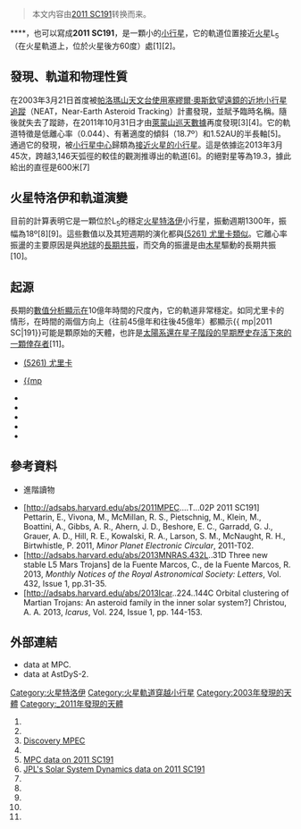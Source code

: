 > 本文内容由[2011 SC191](https://zh.wikipedia.org/wiki/2011_SC191)转换而来。


****，也可以寫成**2011 SC191**，是一顆小的[小行星](https://zh.wikipedia.org/wiki/小行星 "wikilink")，它的軌道位置接近[火星](../Page/火星.md "wikilink")L<sub>5</sub>（在火星軌道上，位於火星後方60度）處\[1\]\[2\]。

## 發現、軌道和物理性質

在2003年3月21日首度被[帕洛瑪山天文台使用](https://zh.wikipedia.org/wiki/帕洛瑪山天文台 "wikilink")[塞繆爾·奧斯欽望遠鏡的](https://zh.wikipedia.org/wiki/塞繆爾·奧斯欽望遠鏡 "wikilink")[近地小行星追蹤](https://zh.wikipedia.org/wiki/近地小行星追蹤 "wikilink")（NEAT，Near-Earth Asteroid Tracking）計畫發現，並賦予臨時名稱。隨後就失去了蹤跡，在2011年10月31日才由[萊蒙山巡天數據](../Page/萊蒙山巡天數據.md "wikilink")再度發現\[3\]\[4\]。它的軌道特徵是低離心率（0.044）、有著適度的傾斜（18.7º）和1.52AU的半長軸\[5\]。通過它的發現，被[小行星中心](../Page/小行星中心.md "wikilink")歸類為[接近火星的小行星](../Page/火星軌道穿越小行星.md "wikilink")。這是依據迄2013年3月45次，跨越3,146天弧徑的較佳的觀測推導出的軌道\[6\]。的絕對星等為19.3，據此給出的直徑是600米\[7\]

## 火星特洛伊和軌道演變

目前的計算表明它是一顆位於L<sub>5</sub>的穩定[火星特洛伊](../Page/火星特洛伊.md "wikilink")小行星，振動週期1300年，振幅為18º\[8\]\[9\]。這些數值以及其短週期的演化都與[(5261) 尤里卡類似](https://zh.wikipedia.org/wiki/小行星5261 "wikilink")。它離心率振盪的主要原因是與[地球](../Page/地球.md "wikilink")的[長期共振](../Page/長期共振.md "wikilink")，而交角的振盪是由[木星](../Page/木星.md "wikilink")驅動的長期共振\[10\]。

## 起源

長期的[數值分析顯示在](https://zh.wikipedia.org/wiki/數值分析 "wikilink")10億年時間的尺度內，它的軌道非常穩定。如同尤里卡的情形，在時間的兩個方向上（往前45億年和往後45億年）都顯示{{ mp|2011 SC|191}}可能是顆原始的天體，也許是[太陽系還在星子階段的早期歷史存活下來的一顆倖存者](https://zh.wikipedia.org/wiki/太陽系 "wikilink")\[11\]。

  - [(5261) 尤里卡](https://zh.wikipedia.org/wiki/小行星5261 "wikilink")

  - [{{mp](../Page/小行星121514.md "wikilink")

  -
  -
  -
  -
  -
## 參考資料

<references/>

  - 進階讀物

<!-- end list -->

  - \[<http://adsabs.harvard.edu/abs/2011MPEC>....T...02P 2011 SC191\] Pettarin, E., Vivona, M., McMillan, R. S., Pietschnig, M., Klein, M., Boattini, A., Gibbs, A. R., Ahern, J. D., Beshore, E. C., Garradd, G. J., Grauer, A. D., Hill, R. E., Kowalski, R. A., Larson, S. M., McNaught, R. H., Birtwhistle, P. 2011, *Minor Planet Electronic Circular*, 2011-T02.
  - \[<http://adsabs.harvard.edu/abs/2013MNRAS.432L>..31D Three new stable L5 Mars Trojans\] de la Fuente Marcos, C., de la Fuente Marcos, R. 2013, *Monthly Notices of the Royal Astronomical Society: Letters*, Vol. 432, Issue 1, pp.31-35.
  - \[<http://adsabs.harvard.edu/abs/2013Icar>..224..144C Orbital clustering of Martian Trojans: An asteroid family in the inner solar system?\] Christou, A. A. 2013, *Icarus*, Vol. 224, Issue 1, pp. 144-153.

## 外部連結

  - [](http://www.minorplanetcenter.net/db_search/show_object?object_id=2011+SC191) data at MPC.
  - [](http://hamilton.dm.unipi.it/astdys2/index.php?pc=1.1.0&n=2011+SC191) data at AstDyS-2.

[Category:火星特洛伊](https://zh.wikipedia.org/wiki/Category:火星特洛伊 "wikilink") [Category:火星軌道穿越小行星](https://zh.wikipedia.org/wiki/Category:火星軌道穿越小行星 "wikilink") [Category:2003年發現的天體](https://zh.wikipedia.org/wiki/Category:2003年發現的天體 "wikilink") [Category:_2011年發現的天體](https://zh.wikipedia.org/wiki/Category:_2011年發現的天體 "wikilink")

1.
2.
3.  [Discovery MPEC](http://www.minorplanetcenter.net/mpec/K11/K11T02.html)
4.
5.  [MPC data on 2011 SC191](http://www.minorplanetcenter.net/db_search/show_object?object_id=2011+SC191&commit=Show)
6.  [JPL's Solar System Dynamics data on 2011 SC191](http://ssd.jpl.nasa.gov/sbdb.cgi?sstr=2011%20SC191;orb=0;cov=0;log=0;cad=0#elem)
7.
8.
9.
10.
11.